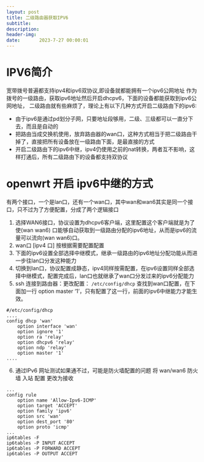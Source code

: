 ```yaml
---
layout: post
title: 二级路由器获取IPV6
subtitle: 
description: 
header-img: 
date:       2023-7-27 00:00:01
---
```


# IPV6简介
宽带拨号普遍都支持ipv4和ipv6双协议,即设备就都能拥有一个ipv6公网地址
作为拨号的一级路由，获取ipv6地址然后开启dhcpv6，下面的设备都能获取到ipv6公网地址，
二级路由就有些麻烦了，理论上有以下几种方式开启二级路由下的ipv6:
- 由于ipv6是通过pd划分子网，只要地址段够用，二级、三级都可以一直分下去，而且是自动的
- 把路由当成交换机使用，放弃路由器的wan口，这种方式相当于把二级路由干掉了，直接把所有设备放在一级路由下面，是最直接的方式
- 开启二级路由下的ipv6中继，ipv4仍使用之前的nat转换，两者互不影响，这样打通后，所有二级路由下的设备都支持双协议

# openwrt 开启 ipv6中继的方式
有两个接口，一个是lan口，还有一个wan口，其中wan和wan6其实是同一个接口，只不过为了方便配置，分成了两个逻辑接口

1. 选择WAN6接口，协议设置为dhcpv6客户端，这里配置这个客户端就是为了使(wan wan6) 口能够自动获取到一级路由分配的ipv6地址，从而是ipv6的流量可以流向(wan wan6)口。
2. wan口 [ipv4 口] 按根据需要配置配置
3. 下面的ipv6设置全部选择中继模式，继承一级路由的ipv6地址分配功能从而进一步往lan口分发这种能力
4. 切换到lan口，协议配置成静态，ipv4同样按需配置，在ipv6设置同样全部选择中继模式，配置完成后，lan口也就继承了wan口分发过来的ipv6分配能力 
5. ssh 连接到路由器：更改配置：
`/etc/config/dhcp` 查找到wan口配置，在下面加一行 option master ‘1’，只有配置了这一行，前面的ipv6中继能力才能生效。
```
#/etc/config/dhcp
....
config dhcp 'wan'
	option interface 'wan'
	option ignore '1'
	option ra 'relay'
	option dhcpv6 'relay'
	option ndp 'relay'
	option master '1'
....
```

6. 通过IPv6 网址测试如果通不过，可能是防火墙配置的问题
将 wan/wan6 防火墙 入站 配置 更改为接收
```
...
config rule
	option name 'Allow-Ipv6-ICMP'
	option target 'ACCEPT'
	option family 'ipv6'
	option src 'wan'
	option dest_port '80'
	option proto 'icmp' 
... 
ip6tables -F
ip6tables -P INPUT ACCEPT
ip6tables -P FORWARD ACCEPT
ip6tables -P OUTPUT ACCEPT 
```